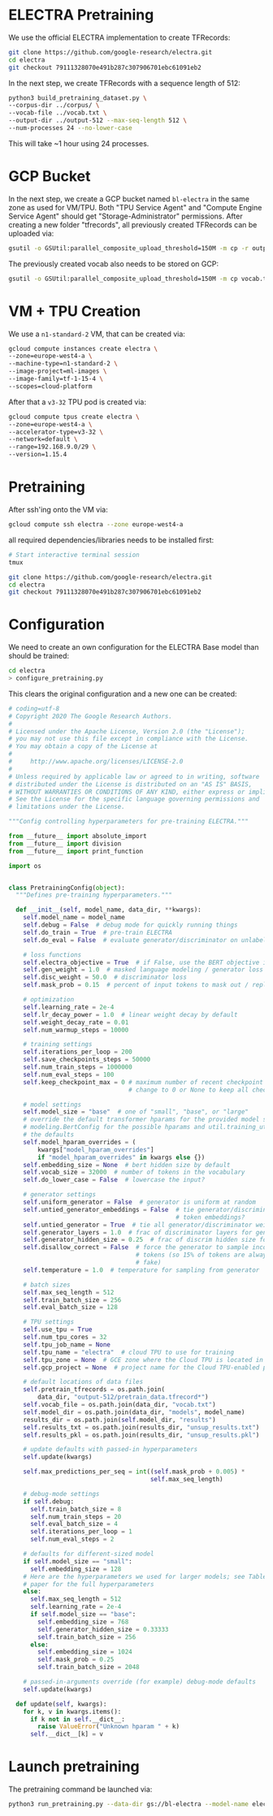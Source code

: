 # ELECTRA Pretraining

We use the official ELECTRA implementation to create TFRecords:

```bash
git clone https://github.com/google-research/electra.git
cd electra
git checkout 79111328070e491b287c307906701ebc61091eb2
```

In the next step, we create TFRecords with a sequence length of 512:

```bash
python3 build_pretraining_dataset.py \
--corpus-dir ../corpus/ \
--vocab-file ../vocab.txt \
--output-dir ../output-512 --max-seq-length 512 \
--num-processes 24 --no-lower-case
```

This will take ~1 hour using 24 processes.

# GCP Bucket

In the next step, we create a GCP bucket named `bl-electra` in the same zone as used for VM/TPU. Both "TPU Service Agent" and "Compute Engine Service Agent" should get "Storage-Administrator" permissions. After creating a new folder "tfrecords", all previously created TFRecords can be uploaded via:

```bash
gsutil -o GSUtil:parallel_composite_upload_threshold=150M -m cp -r output-512 gs://bl-electra
```

The previously created vocab also needs to be stored on GCP:

```bash
gsutil -o GSUtil:parallel_composite_upload_threshold=150M -m cp vocab.txt gs://bl-electra
```

# VM + TPU Creation

We use a `n1-standard-2` VM, that can be created via:

```bash
gcloud compute instances create electra \
--zone=europe-west4-a \
--machine-type=n1-standard-2 \
--image-project=ml-images \
--image-family=tf-1-15-4 \
--scopes=cloud-platform
```

After that a `v3-32` TPU pod is created via:

```bash
gcloud compute tpus create electra \
--zone=europe-west4-a \
--accelerator-type=v3-32 \
--network=default \
--range=192.168.9.0/29 \
--version=1.15.4
```

# Pretraining

After ssh'ing onto the VM via:

```bash
gcloud compute ssh electra --zone europe-west4-a
```

all required dependencies/libraries needs to be installed first:

```bash
# Start interactive terminal session
tmux

git clone https://github.com/google-research/electra.git
cd electra
git checkout 79111328070e491b287c307906701ebc61091eb2
```

# Configuration

We need to create an own configuration for the ELECTRA Base model than should be trained:

```bash
cd electra
> configure_pretraining.py
```

This clears the original configuration and a new one can be created:

```python
# coding=utf-8
# Copyright 2020 The Google Research Authors.
#
# Licensed under the Apache License, Version 2.0 (the "License");
# you may not use this file except in compliance with the License.
# You may obtain a copy of the License at
#
#     http://www.apache.org/licenses/LICENSE-2.0
#
# Unless required by applicable law or agreed to in writing, software
# distributed under the License is distributed on an "AS IS" BASIS,
# WITHOUT WARRANTIES OR CONDITIONS OF ANY KIND, either express or implied.
# See the License for the specific language governing permissions and
# limitations under the License.

"""Config controlling hyperparameters for pre-training ELECTRA."""

from __future__ import absolute_import
from __future__ import division
from __future__ import print_function

import os


class PretrainingConfig(object):
  """Defines pre-training hyperparameters."""

  def __init__(self, model_name, data_dir, **kwargs):
    self.model_name = model_name
    self.debug = False  # debug mode for quickly running things
    self.do_train = True  # pre-train ELECTRA
    self.do_eval = False  # evaluate generator/discriminator on unlabeled data

    # loss functions
    self.electra_objective = True  # if False, use the BERT objective instead
    self.gen_weight = 1.0  # masked language modeling / generator loss
    self.disc_weight = 50.0  # discriminator loss
    self.mask_prob = 0.15  # percent of input tokens to mask out / replace

    # optimization
    self.learning_rate = 2e-4
    self.lr_decay_power = 1.0  # linear weight decay by default
    self.weight_decay_rate = 0.01
    self.num_warmup_steps = 10000

    # training settings
    self.iterations_per_loop = 200
    self.save_checkpoints_steps = 50000
    self.num_train_steps = 1000000
    self.num_eval_steps = 100
    self.keep_checkpoint_max = 0 # maximum number of recent checkpoint files to keep;
                                 # change to 0 or None to keep all checkpoints

    # model settings
    self.model_size = "base"  # one of "small", "base", or "large"
    # override the default transformer hparams for the provided model size; see
    # modeling.BertConfig for the possible hparams and util.training_utils for
    # the defaults
    self.model_hparam_overrides = (
        kwargs["model_hparam_overrides"]
        if "model_hparam_overrides" in kwargs else {})
    self.embedding_size = None  # bert hidden size by default
    self.vocab_size = 32000  # number of tokens in the vocabulary
    self.do_lower_case = False  # lowercase the input?

    # generator settings
    self.uniform_generator = False  # generator is uniform at random
    self.untied_generator_embeddings = False  # tie generator/discriminator
                                              # token embeddings?
    self.untied_generator = True  # tie all generator/discriminator weights?
    self.generator_layers = 1.0  # frac of discriminator layers for generator
    self.generator_hidden_size = 0.25  # frac of discrim hidden size for gen
    self.disallow_correct = False  # force the generator to sample incorrect
                                   # tokens (so 15% of tokens are always
                                   # fake)
    self.temperature = 1.0  # temperature for sampling from generator

    # batch sizes
    self.max_seq_length = 512
    self.train_batch_size = 256
    self.eval_batch_size = 128

    # TPU settings
    self.use_tpu = True 
    self.num_tpu_cores = 32
    self.tpu_job_name = None
    self.tpu_name = "electra"  # cloud TPU to use for training
    self.tpu_zone = None  # GCE zone where the Cloud TPU is located in
    self.gcp_project = None  # project name for the Cloud TPU-enabled project

    # default locations of data files
    self.pretrain_tfrecords = os.path.join(
        data_dir, "output-512/pretrain_data.tfrecord*")
    self.vocab_file = os.path.join(data_dir, "vocab.txt")
    self.model_dir = os.path.join(data_dir, "models", model_name)
    results_dir = os.path.join(self.model_dir, "results")
    self.results_txt = os.path.join(results_dir, "unsup_results.txt")
    self.results_pkl = os.path.join(results_dir, "unsup_results.pkl")

    # update defaults with passed-in hyperparameters
    self.update(kwargs)

    self.max_predictions_per_seq = int((self.mask_prob + 0.005) *
                                       self.max_seq_length)

    # debug-mode settings
    if self.debug:
      self.train_batch_size = 8
      self.num_train_steps = 20
      self.eval_batch_size = 4
      self.iterations_per_loop = 1
      self.num_eval_steps = 2

    # defaults for different-sized model
    if self.model_size == "small":
      self.embedding_size = 128
    # Here are the hyperparameters we used for larger models; see Table 6 in the
    # paper for the full hyperparameters
    else:
      self.max_seq_length = 512
      self.learning_rate = 2e-4
      if self.model_size == "base":
        self.embedding_size = 768
        self.generator_hidden_size = 0.33333
        self.train_batch_size = 256
      else:
        self.embedding_size = 1024
        self.mask_prob = 0.25
        self.train_batch_size = 2048

    # passed-in-arguments override (for example) debug-mode defaults
    self.update(kwargs)

  def update(self, kwargs):
    for k, v in kwargs.items():
      if k not in self.__dict__:
        raise ValueError("Unknown hparam " + k)
      self.__dict__[k] = v
```

# Launch pretraining

The pretraining command be launched via:

```bash
python3 run_pretraining.py --data-dir gs://bl-electra --model-name electra-base-historic-english-cased
```
